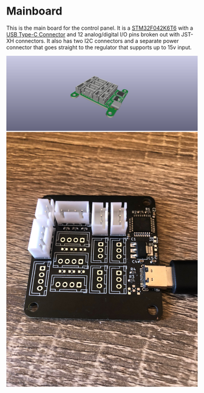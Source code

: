 # Mainboard

This is the main board for the control panel. It is a [STM32F042K6T6](https://lcsc.com/product-detail/ST-Microelectronics_STMicroelectronics_STM32F042K6T6_STM32F042K6T6_C69216.html) with a [USB Type-C Connector](https://lcsc.com/product-detail/USB-Type-C_TYPE-C-31-M-12-Female-16P-SMD_C165948.html) and 12 analog/digital I/O pins broken out with JST-XH connectors. It also has two I2C connectors and a separate power connector that goes straight to the regulator that supports up to 15v input.

![Render](images/mainboard.png)
![Actual Board](images/board.jpg)
